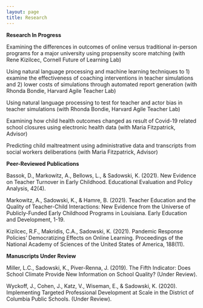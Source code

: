 ```yaml
---
layout: page
title: Research
---
```


**Research In Progress**

Examining the differences in outcomes of online versus traditional in-person programs for a major university using propsensity score matching (with Rene Kizilcec, Cornell Future of Learning Lab)

Using natural language processing and machine learning techniques to 1) examine the effectiveness of coaching interventions in teacher simulations and 2) lower costs of simulations through automated report generation (with Rhonda Bondie, Harvard Agile Teacher Lab)

Using natural language processing to test for teacher and actor bias in teacher simulations (with Rhonda Bondie, Harvard Agile Teacher Lab)

Examining how child health outcomes changed as result of Covid-19 related school closures using electronic health data (with Maria Fitzpatrick, Advisor)

Predicting child maltreatment using administrative data and transcripts from social workers deliberations (with Maria Fitzpatrick, Advisor)

**Peer-Reviewed Publications**

Bassok, D., Markowitz, A., Bellows, L., & Sadowski, K. (2021). New Evidence on Teacher Turnover 
in Early Childhood. Educational Evaluation and Policy Analysis, 42(4). 

Markowitz, A., Sadowski, K., & Hamre, B. (2021). Teacher Education and the Quality of Teacher-Child 
Interactions: New Evidence from the Universe of Publicly-Funded Early Childhood Programs in Louisiana. 
Early Education and Development, 1-19.

Kizilcec, R.F., Makridis, C.A., Sadowski, K. (2021). Pandemic Response Policies’ Democratizing Effects on 
Online Learning. Proceedings of the National Academy of Sciences of the United States of 
America, 188(11).

**Manuscripts Under Review**

Miller, L.C., Sadowski, K., Piver-Renna, J. (2019). The Fifth Indicator: Does School Climate Provide New 
Information on School Quality? (Under Review).

Wyckoff, J., Cohen, J., Katz, V., Wiseman, E., & Sadowski, K. (2020). Implementing Targeted Professional 
Development at Scale in the District of Columbia Public Schools. (Under Review). 
